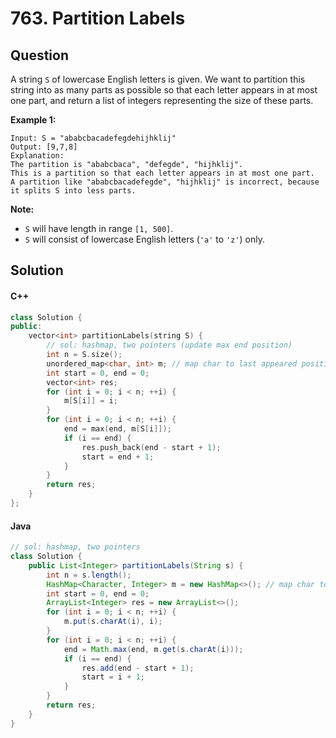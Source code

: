 # 763. Partition Labels

## Question

A string `S` of lowercase English letters is given. We want to partition this string into as many parts as possible so that each letter appears in at most one part, and return a list of integers representing the size of these parts.

**Example 1:**

```
Input: S = "ababcbacadefegdehijhklij"
Output: [9,7,8]
Explanation:
The partition is "ababcbaca", "defegde", "hijhklij".
This is a partition so that each letter appears in at most one part.
A partition like "ababcbacadefegde", "hijhklij" is incorrect, because it splits S into less parts.
```

**Note:**

* `S` will have length in range `[1, 500]`.
* `S` will consist of lowercase English letters (`'a'` to `'z'`) only.

## Solution

#### C++

```cpp
class Solution {
public:
    vector<int> partitionLabels(string S) {
        // sol: hashmap, two pointers (update max end position)
        int n = S.size();
        unordered_map<char, int> m; // map char to last appeared position
        int start = 0, end = 0;
        vector<int> res;
        for (int i = 0; i < n; ++i) {
            m[S[i]] = i;
        }
        for (int i = 0; i < n; ++i) {
            end = max(end, m[S[i]]);
            if (i == end) {
                res.push_back(end - start + 1);
                start = end + 1;
            }
        }
        return res;
    }
};
```

#### Java

```java
// sol: hashmap, two pointers
class Solution {
    public List<Integer> partitionLabels(String s) {
        int n = s.length();
        HashMap<Character, Integer> m = new HashMap<>(); // map char to last index
        int start = 0, end = 0;
        ArrayList<Integer> res = new ArrayList<>();
        for (int i = 0; i < n; ++i) {
            m.put(s.charAt(i), i);
        }
        for (int i = 0; i < n; ++i) {
            end = Math.max(end, m.get(s.charAt(i)));
            if (i == end) {
                res.add(end - start + 1);
                start = i + 1;
            }
        }
        return res;
    }
}
```
